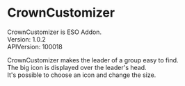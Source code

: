 # CrownCustomizer
CrownCustomizer is ESO Addon.  
Version: 1.0.2  
APIVersion: 100018

CrownCustomizer makes the leader of a group easy to find.  
The big icon is displayed over the leader's head.  
It's possible to choose an icon and change the size.  